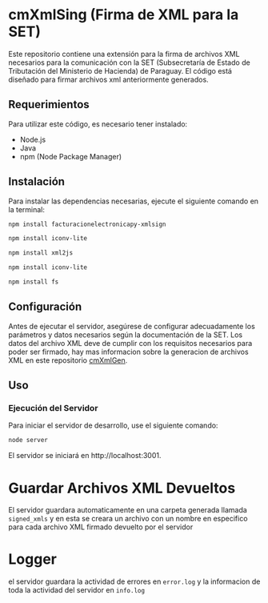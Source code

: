 # cmXmlSing (Firma de XML para la SET)

Este repositorio contiene una extensión para la firma de archivos XML necesarios para la comunicación con la SET (Subsecretaría de Estado de Tributación del Ministerio de Hacienda) de Paraguay. El código está diseñado para firmar archivos xml anteriormente generados.

## Requerimientos

Para utilizar este código, es necesario tener instalado:

- Node.js
- Java
- npm (Node Package Manager)

## Instalación

Para instalar las dependencias necesarias, ejecute el siguiente comando en la terminal:

```bash
npm install facturacionelectronicapy-xmlsign
```
```bash
npm install iconv-lite
```
```bash
npm install xml2js
```
```bash
npm install iconv-lite
```
```bash
npm install fs
```
## Configuración

Antes de ejecutar el servidor, asegúrese de configurar adecuadamente los parámetros y datos necesarios según la documentación de la SET. Los datos del archivo XML deve de cumplir con los requisitos necesarios para poder ser firmado, hay mas informacion sobre la generacion de archivos XML en este repositorio [cmXmlGen](https://github.com/PxSxtrxw/cmXmlGen).

## Uso

### Ejecución del Servidor

Para iniciar el servidor de desarrollo, use el siguiente comando:

```bash
node server
```
El servidor se iniciará en http://localhost:3001.

# Guardar Archivos XML Devueltos 

El servidor guardara automaticamente en una carpeta generada llamada `signed_xmls` y en esta se creara un archivo con un nombre en especifico para cada archivo XML firmado devuelto por el servidor

# Logger

el servidor guardara la actividad de errores en `error.log` y la informacion de toda la actividad del servidor en `info.log`



